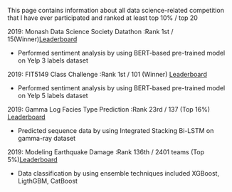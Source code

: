 This page contains information about all data science-related competition that I have ever participated and ranked at least top 10% / top 20

2019: Monash Data Science Society Datathon :Rank 1st / 15(Winner)[Leaderboard](https://www.kaggle.com/c/mdss-datathon/leaderboard)
* Performed sentiment analysis by using BERT-based pre-trained model on Yelp 3 labels dataset

2019: FIT5149 Class Challenge :Rank 1st / 101 (Winner) [Leaderboard](https://www.kaggle.com/c/fit51492019s2-challenge/leaderboard)

* Performed sentiment analysis by using BERT-based  pre-trained model on Yelp 5 labels dataset

2019: Gamma Log Facies Type Prediction :Rank 23rd / 137 (Top 16%) [Leaderboard](https://www.crowdanalytix.com/contests/gamma-log-facies-type-prediction)
* Predicted sequence data by using Integrated Stacking Bi-LSTM on gamma-ray dataset

2019: Modeling Earthquake Damage :Rank 136th / 2401 teams (Top 5%)[Leaderboard](https://www.drivendata.org/competitions/57/nepal-earthquake/leaderboard/)
* Data classification by using ensemble techniques included XGBoost, LigthGBM, CatBoost

